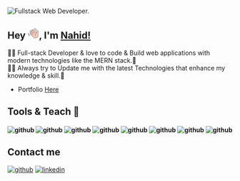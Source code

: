 <!-- cover Image -->
![Fullstack Web Developer.](https://i.ibb.co/HTKNDMx/Your-ptaragrarph-text-3.png)

<!-- About me -->
## Hey <img src='https://github.com/nahidpavelc/Photo/blob/main/git-photo/PhotoShowImage_www.flaticon.com_20211211220930.png?raw=true' alt='github' height='25'>, I'm [Nahid!](https://www.linkedin.com/in/nahid-pavel-chowdhury-066a64107/)

🧑‍💻 Full-stack Developer & love to code & Build web applications with modern technologies like the MERN stack.🌱\
🧑‍💻 Always try to Update me with the latest Technologies that enhance my knowledge & skill.🔭

* Portfolio [Here](https://www.linkedin.com/innahid-pavel-chowdhury-066a64107/)

<!-- Tools & teachnologies -->
## Tools & Teach 🚀
#### <img src='https://cdn-icons-png.flaticon.com/512/1260/1260667.png' alt='github' height='20'>  <img src='https://cdn-icons-png.flaticon.com/512/919/919825.png' alt='github' height='20'>  <img src='https://cdn-icons-png.flaticon.com/512/3523/3523020.png' alt='github' height='20'>  <img src='https://img.icons8.com/color/2x/mongodb.png' alt='github' height='20'>  <img src='https://brandslogos.com/wp-content/uploads/thumbs/bootstrap-logo-vector.svg' alt='github' height='20'>  <img src='https://vasterra.com/blog/wp-content/uploads/2021/08/Tailwind-img.png' alt='github' height='20'>  <img src='https://iconape.com/wp-content/files/er/57916/svg/element-ui-1.svg' alt='github' height='20'>  <img src='https://www.freepnglogos.com/uploads/logo-mysql-png/logo-mysql-mysql-logo-png-images-are-download-crazypng-21.png' alt='github' height='20'>

<!-- Contact me -->
## Contact me
<!-- Social Icon Pe=art -->
[<img src='https://cdn.jsdelivr.net/npm/simple-icons@3.0.1/icons/github.svg' alt='github' height='40'>](https://github.com/nahidpavelc)  [<img src='https://cdn.jsdelivr.net/npm/simple-icons@3.0.1/icons/linkedin.svg' alt='linkedin' height='40'>](https://www.linkedin.com/in/nahid-pavel-chowdhury-066a64107/)  


  

<!--
<img src='https://cdn-icons-png.flaticon.com/512/736/736110.png' alt='github' height='25'>  
**nahidpavelc/nahidpavelc** is a ✨ _special_ ✨ repository because its `README.md` (this file) appears on your GitHub profile.

### About me <img src='https://cdn-icons-png.flaticon.com/512/725/725105.png' alt='github' height='18'>

Here are some ideas to get you started:

- 🔭 I’m currently working on ...
- 🌱 I’m currently learning ...
- 👯 I’m looking to collaborate on ...
- 🤔 I’m looking for help with ...
- 💬 Ask me about ...
- 📫 How to reach me: ...
- 😄 Pronouns: ...
- ⚡ Fun fact: ...
-->

<!-- Learning part 
## <img src='https://cdn-icons.flaticon.com/png/512/1903/premium/1903172.png?token=exp=1638359903~hmac=2743c01721ee8bc457374f86891c80f0' alt='learning' height='25'> I’m currently learning 
* ###  <img src='https://cdn-icons-png.flaticon.com/512/1260/1260667.png' alt='github' height='20'> ReactJS
* ###  <img src='https://cdn-icons-png.flaticon.com/512/919/919825.png' alt='github' height='20'> NodeJS
* ###  <img src='https://cdn-icons-png.flaticon.com/512/3523/3523020.png' alt='github' height='20'> ExpressJS
* ###  <img src='https://img.icons8.com/color/2x/mongodb.png' alt='github' height='20'> MongoDB

## -->

